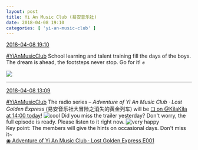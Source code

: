 ```yaml
---
layout: post
title: Yi An Music Club (易安音乐社)
date: 2018-04-08 19:10
categories: [ 'yi-an-music-club' ]
---
```


<div class="weibo-info">
  <a href="https://weibo.com/6094546964/Gbafgkotp">2018-04-08 19:10</a>
</div>

[#YiAnMusicClub](https://weibo.com/p/100808beae2e3e05b17b64f63ebedca39f19b2/super_index) School learning and talent training fill the days of the boys. The dream is ahead, the footsteps never stop. Go for it! :fist:

<!-- more -->

<a href="https://wx4.sinaimg.cn/mw690/006Es64Aly1fq5gk3k1qyj30xg6biqv8.jpg">
  <img class="weibo-pic-preview" src="https://wx4.sinaimg.cn/orj360/006Es64Aly1fq5gk3k1qyj30xg6biqv8.jpg" />
</a>

---

<div class="weibo-info">
  <a href="https://weibo.com/6094546964/Gb7T8yCYE">2018-04-08 13:09</a>
</div>

[#YiAnMusicClub](https://weibo.com/p/100808beae2e3e05b17b64f63ebedca39f19b2/super_index) The radio series – *Adventure of Yi An Music Club · Lost Golden Express* (易安音乐社大冒险之消失的黄金列车) will be [❏ on @KilaKila at 14:00 today](http://t.cn/Rm5lCWE)! ![cool](https://img.t.sinajs.cn/t4/appstyle/expression/ext/normal/8a/pcmoren_cool2017_org.png) Did you miss the trailer yesterday? Don't worry, the full episode is ready. Please listen to it right now. ![very happy](https://img.t.sinajs.cn/t4/appstyle/expression/ext/normal/58/mb_org.gif)  
Key point: The members will give the hints on occasional days. Don't miss it~  
[◉ Adventure of Yi An Music Club · Lost Golden Express E001](http://www.hongdoufm.com/room/1120337555095552050)
